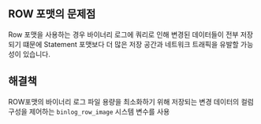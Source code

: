 
## ROW 포맷의 문제점
Row 포맷을 사용하는 경우 바이너리 로그에 쿼리로 인해 변경된 데이터들이 전부 저장되기 떄문에 Statement 포맷보다 더 많은 저장 공간과 네트워크 트래픽을 유발할 가능성이 있습니다. 

## 해결책 

ROW포맷의 바이너리 로그 파일 용량을 최소화하기 위해 저장되는 변경 데이터의 컬럼 구성을 제어하는 `binlog_row_image` 시스템 변수를 사용
